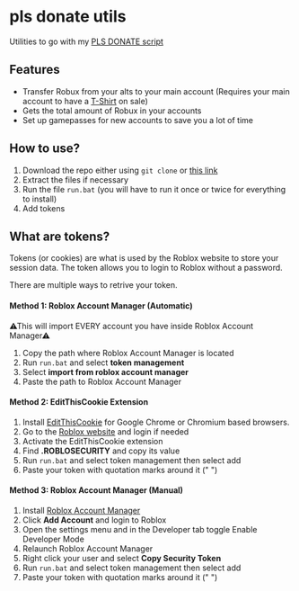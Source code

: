 # pls donate utils
Utilities to go with my [PLS DONATE script](https://github.com/tzechco/roblox-scripts/tree/main/PLS%20DONATE)

## Features
- Transfer Robux from your alts to your main account (Requires your main account to have a [T-Shirt](https://www.roblox.com/develop?View=2) on sale)
- Gets the total amount of Robux in your accounts
- Set up gamepasses for new accounts to save you a lot of time


## How to use?
1. Download the repo either using `git clone` or [this link](https://github.com/tzechco/pls-donate-utils/archive/refs/heads/main.zip)
2. Extract the files if necessary
3. Run the file `run.bat` (you will have to run it once or twice for everything to install)
4. Add tokens


## What are tokens?
Tokens (or cookies) are what is used by the Roblox website to store your session data. The token allows you to login to Roblox without a password.

There are multiple ways to retrive your token.
#### Method 1: Roblox Account Manager (Automatic)
⚠This will import EVERY account you have inside Roblox Account Manager⚠

1. Copy the path where Roblox Account Manager is located
2. Run `run.bat` and select **token management** 
3. Select **import from roblox account manager**
4. Paste the path to Roblox Account Manager

#### Method 2: EditThisCookie Extension
1. Install [EditThisCookie](https://chrome.google.com/webstore/detail/editthiscookie/fngmhnnpilhplaeedifhccceomclgfbg) for Google Chrome or Chromium based browsers.
2. Go to the [Roblox website](https://www.roblox.com) and login if needed
3. Activate the EditThisCookie extension
4. Find **.ROBLOSECURITY** and copy its value
5. Run `run.bat` and select token management then select add
6. Paste your token with quotation marks around it (" ")

#### Method 3: Roblox Account Manager (Manual)
1. Install [Roblox Account Manager](https://github.com/ic3w0lf22/Roblox-Account-Manager)
2. Click **Add Account** and login to Roblox
3. Open the settings menu and in the Developer tab toggle Enable Developer Mode
4. Relaunch Roblox Account Manager
5. Right click your user and select **Copy Security Token**
6. Run `run.bat` and select token management then select add
7. Paste your token with quotation marks around it (" ")
